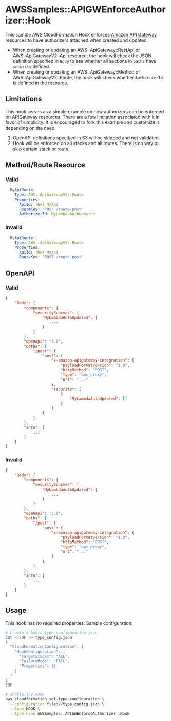# AWSSamples::APIGWEnforceAuthorizer::Hook

This sample AWS CloudFormation Hook enforces [Amazon API Gateway](https://aws.amazon.com/api-gateway/) resources to have authorizers attached when created and updated.

* When creating or updating an AWS::ApiGateway::RestApi or AWS::ApiGatewayV2::Api resource, the hook will check the JSON definition specified in `Body` to see whether all sections in `paths` have `security` defined.
* When creating or updating an AWS::ApiGateway::Method or AWS::ApiGatewayV2::Route, the hook will check whether `AuthorizerId` is defined in the resource.

## Limitations
This hook serves as a simple example on how authorizers can be enforced on APIGateway resources. There are a few limitation associated with it in favor of simplicity. It is encouraged to fork this example and customize it depending on the need.
1. OpenAPI definitions specified in S3 will be skipped and not validated.
2. Hook will be enforced on all stacks and all routes. There is no way to skip certain stack or route.

## Method/Route Resource
### Valid
```yaml
  MyApiRoute:
    Type: AWS::ApiGatewayV2::Route
    Properties:
      ApiId: !Ref MyApi
      RouteKey: 'POST /route-post'
      AuthorizerId: MyLambdaAuthUpdated
```
### Invalid
```yaml
  MyApiRoute:
    Type: AWS::ApiGatewayV2::Route
    Properties:
      ApiId: !Ref MyApi
      RouteKey: 'POST /route-post'
```

## OpenAPI
### Valid
```json
{
	"Body": {
		"components": {
			"securitySchemes": {
				"MyLambdaAuthUpdated": {
					...
				}
			}
		},
		"openapi": "3.0",
		"paths": {
			"/post": {
				"post": {
					"x-amazon-apigateway-integration": {
						"payloadFormatVersion": "1.0",
						"httpMethod": "POST",
						"type": "aws_proxy",
						"uri": "..."
					},
                    "security": [
                        {
                            "MyLambdaAuthUpdated": []
                        }
                    ]
				}
			}
		},
		"info": {
			...
		}
	}
}
```
### Invalid
```json
{
	"Body": {
		"components": {
			"securitySchemes": {
				"MyLambdaAuthUpdated": {
					...
				}
			}
		},
		"openapi": "3.0",
		"paths": {
			"/post": {
				"post": {
					"x-amazon-apigateway-integration": {
						"payloadFormatVersion": "1.0",
						"httpMethod": "POST",
						"type": "aws_proxy",
						"uri": "..."
					}
				}
			}
		},
		"info": {
			...
		}
	}
}
```
## Usage

This hook has no required properties.
Sample configuration:

```bash
# Create a basic type configuration json
cat <<EOF >> type_config.json
{
  "CloudFormationConfiguration": {
    "HookConfiguration": {
      "TargetStacks": "ALL",
      "FailureMode": "FAIL",
      "Properties": {}
    }
  }
}
EOF

# enable the hook
aws cloudformation set-type-configuration \
  --configuration file://type_config.json \
  --type HOOK \
  --type-name AWSSamples::APIGWEnforceAuthorizer::Hook
```
